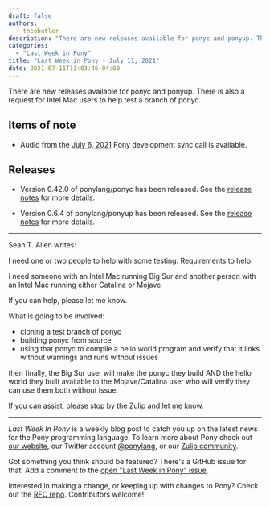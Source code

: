 ```yaml
---
draft: false
authors:
  - theobutler
description: "There are new releases available for ponyc and ponyup. There is also a request for Intel Mac users to help test  a branch of ponyc."
categories:
  - "Last Week in Pony"
title: "Last Week in Pony - July 11, 2021"
date: 2021-07-11T11:03:46-04:00
---
```


There are new releases available for ponyc and ponyup. There is also a request for Intel Mac users to help test  a branch of ponyc.

<!-- more -->

## Items of note

- Audio from the [July 6, 2021](https://vimeo.com/916366172) Pony development sync call is available.

## Releases

- Version 0.42.0 of ponylang/ponyc has been released.
See the [release notes](https://github.com/ponylang/ponyc/releases/tag/0.42.0) for more details.

- Version 0.6.4 of ponylang/ponyup has been released.
See the [release notes](https://github.com/ponylang/ponyup/releases/tag/0.6.4) for more details.

---
Sean T. Allen writes:

I need one or two people to help with some testing. Requirements to help.

I need someone with an Intel Mac running Big Sur and another person with an Intel Mac running either Catalina or Mojave.

If you can help, please let me know.

What is going to be involved:

- cloning a test branch of ponyc
- building ponyc from source
- using that ponyc to compile a hello world program and verify that it links without warnings and runs without issues

then finally, the Big Sur user will make the ponyc they build AND the hello world they built available to the Mojave/Catalina user who will verify they can use them both without issue.

If you can assist, please stop by the [Zulip](https://ponylang.zulipchat.com/#narrow/stream/189934-general/topic/MacOS.20testing.20help.20needed) and let me know.

---

_Last Week In Pony_ is a weekly blog post to catch you up on the latest news for the Pony programming language. To learn more about Pony check out [our website](https://ponylang.io), our Twitter account [@ponylang](https://twitter.com/ponylang), or our [Zulip community](https://ponylang.zulipchat.com).

Got something you think should be featured? There's a GitHub issue for that! Add a comment to the [open "Last Week in Pony" issue](https://github.com/ponylang/ponylang.github.io/issues?q=is%3Aissue+is%3Aopen+label%3Alast-week-in-pony).

Interested in making a change, or keeping up with changes to Pony? Check out the [RFC repo](https://github.com/ponylang/rfcs). Contributors welcome!
